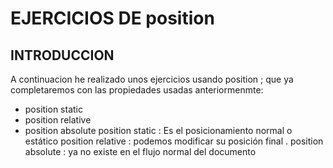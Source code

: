 # EJERCICIOS DE position
## INTRODUCCION
A continuacion he realizado unos ejercicios usando position ; que ya completaremos con
las propiedades usadas anteriormenmte:
* position static
* position relative
* position absolute
position static :
Es el posicionamiento normal o estático
position relative :
podemos modificar su posición final .
position absolute :
ya no existe en el flujo normal del documento
